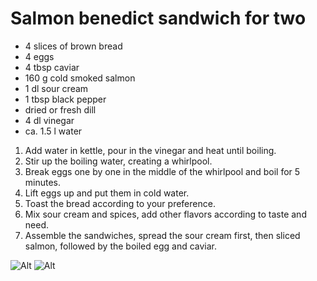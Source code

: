 # Salmon benedict sandwich for two

- 4 slices of brown bread
- 4 eggs
- 4 tbsp caviar
- 160 g cold smoked salmon
- 1 dl sour cream
- 1 tbsp black pepper
- dried or fresh dill
- 4 dl vinegar
- ca. 1.5 l water

1. Add water in kettle, pour in the vinegar and heat until boiling.
2. Stir up the boiling water, creating a whirlpool.
3. Break eggs one by one in the middle of the whirlpool and boil for 5 minutes.
4. Lift eggs up and put them in cold water.
5. Toast the bread according to your preference.
6. Mix sour cream and spices, add other flavors according to taste and need.
7. Assemble the sandwiches, spread the sour cream first, then sliced salmon, followed by the boiled egg and caviar.


![Alt](https://raw.github.com/nali/versioned-cookbook/master/pictures/bene1.jpg)
![Alt](https://raw.github.com/nali/versioned-cookbook/master/pictures/bene2.jpg)



